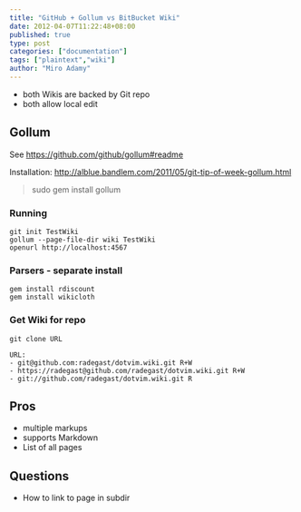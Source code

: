 ```yaml
---
title: "GitHub + Gollum vs BitBucket Wiki"
date: 2012-04-07T11:22:48+08:00
published: true
type: post
categories: ["documentation"]
tags: ["plaintext","wiki"]
author: "Miro Adamy"
---
```


* both Wikis are backed by Git repo
* both allow local edit

## Gollum

See <https://github.com/github/gollum#readme>

Installation: <http://alblue.bandlem.com/2011/05/git-tip-of-week-gollum.html>

> sudo gem install gollum

### Running

```
git init TestWiki
gollum --page-file-dir wiki TestWiki
openurl http://localhost:4567
```

### Parsers - separate install

```
gem install rdiscount
gem install wikicloth
```

### Get Wiki for repo

```
git clone URL
  
URL:
- git@github.com:radegast/dotvim.wiki.git R+W
- https://radegast@github.com/radegast/dotvim.wiki.git R+W
- git://github.com/radegast/dotvim.wiki.git R
```

## Pros

* multiple markups
* supports Markdown
* List of all pages


## Questions

* How to link to page in subdir